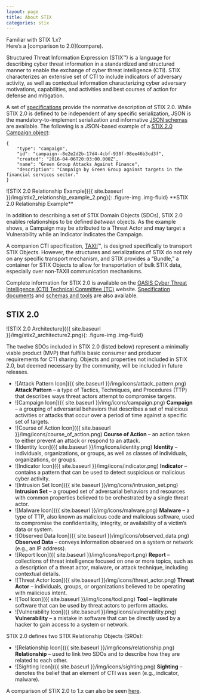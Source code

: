 ```yaml
---
layout: page
title: About STIX
categories: stix
---
```


<div class="well info-box" markdown="span">Familiar with STIX 1.x?<br/> Here’s a [comparison to 2.0](compare).</div>

Structured Threat Information Expression (STIX™) is a language for describing cyber threat information in a standardized and structured manner to enable the exchange of cyber threat intelligence (CTI). STIX characterizes an extensive set of CTI to include indicators of adversary activity, as well as contextual information characterizing cyber adversary motivations, capabilities, and activities and best courses of action for defense and mitigation.

A set of [specifications](https://docs.google.com/document/d/1yvqWaPPnPW-2NiVCLqzRszcx91ffMowfT5MmE9Nsy_w/edit#heading=h.t32x0azc539r) provide the normative description of STIX 2.0. While STIX 2.0 is defined to be independent of any specific serialization, JSON is the mandatory-to-implement serialization and informative [JSON schemas](https://github.com/oasis-open/cti-stix2-json-schemas) are available. The following is a JSON-based example of a [STIX 2.0 Campaign object](https://docs.google.com/document/d/1IvkLxg_tCnICsatu2lyxKmWmh1gY2h8HUNssKIE-UIA/pub#h.pcpvfz4ik6d6):

```
{  
    "type": "campaign",  
    "id": "campaign--8e2e2d2b-17d4-4cbf-938f-98ee46b3cd3f",  
    "created": "2016-04-06T20:03:00.000Z",  
    "name": "Green Group Attacks Against Finance",  
    "description": "Campaign by Green Group against targets in the financial services sector."  
}
```

<div class="figure pull-right text-center" markdown="span">
![STIX 2.0 Relationship Example]({{ site.baseurl }}/img/stix2_relationship_example_2.png){: .figure-img .img-fluid}
**STIX 2.0 Relationship Example**
</div>

In addition to describing a set of STIX Domain Objects (SDOs), STIX 2.0 enables relationships to be defined *between* objects. As the example shows, a Campaign may be attributed to a Threat Actor and may target a Vulnerability while an Indicator indicates the Campaign.

A companion CTI specification, [TAXII](https://docs.google.com/document/d/1Jv9ICjUNZrOnwUXtenB1QcnBLO35RnjQcJLsa1mGSkI/pub)™, is designed specifically to transport STIX Objects. However, the structures and serializations of STIX do not rely on any specific transport mechanism, and STIX provides a “Bundle,” a container for STIX Objects to allow for transportation of bulk STIX data, especially over non-TAXII communication mechanisms.

Complete information for STIX 2.0 is available on the [OASIS Cyber Threat Intelligence (CTI) Technical Committee (TC)](https://www.oasis-open.org/committees/tc_home.php?wg_abbrev=cti) website. [Specification documents](https://docs.google.com/document/d/1yvqWaPPnPW-2NiVCLqzRszcx91ffMowfT5MmE9Nsy_w/edit?pref=2&pli=1) and [schemas and tools](https://www.oasis-open.org/committees/tc_home.php?wg_abbrev=cti#openrepo) are also available.

## STIX 2.0

<div class="figure center-block text-center" markdown="span" style="width:80%">
![STIX 2.0 Architecture]({{ site.baseurl }}/img/stix2_architecture2.png){: .figure-img .img-fluid}
</div>

The twelve SDOs included in STIX 2.0 (listed below) represent a minimally viable product (MVP) that fulfills basic consumer and producer requirements for CTI sharing. Objects and properties not included in STIX 2.0, but deemed necessary by the community, will be included in future releases.

-   ![Attack Pattern Icon]({{ site.baseurl }}/img/icons/attack_pattern.png) **Attack Pattern** – a type of Tactics, Techniques, and Procedures (TTP) that describes ways threat actors attempt to compromise targets.
-   ![Campaign Icon]({{ site.baseurl }}/img/icons/campaign.png) **Campaign** – a grouping of adversarial behaviors that describes a set of malicious activities or attacks that occur over a period of time against a specific set of targets.
-   ![Course of Action Icon]({{ site.baseurl }}/img/icons/course_of_action.png) **Course of Action** – an action taken to either prevent an attack or respond to an attack.
-   ![Identity Icon]({{ site.baseurl }}/img/icons/identity.png) **Identity** – individuals, organizations, or groups, as well as classes of individuals, organizations, or groups.
-   ![Indicator Icon]({{ site.baseurl }}/img/icons/indicator.png) **Indicator** – contains a pattern that can be used to detect suspicious or malicious cyber activity.
-   ![Intrusion Set Icon]({{ site.baseurl }}/img/icons/intrusion_set.png) **Intrusion Set** – a grouped set of adversarial behaviors and resources with common properties believed to be orchestrated by a single threat actor.
-   ![Malware Icon]({{ site.baseurl }}/img/icons/malware.png) **Malware** – a type of TTP, also known as malicious code and malicious software, used to compromise the confidentiality, integrity, or availability of a victim’s data or system.
-   ![Observed Data Icon]({{ site.baseurl }}/img/icons/observed_data.png) **Observed Data** – conveys information observed on a system or network (e.g., an IP address).
-   ![Report Icon]({{ site.baseurl }}/img/icons/report.png) **Report** – collections of threat intelligence focused on one or more topics, such as a description of a threat actor, malware, or attack technique, including contextual details.
-   ![Threat Actor Icon]({{ site.baseurl }}/img/icons/threat_actor.png) **Threat Actor** – individuals, groups, or organizations believed to be operating with malicious intent.
-   ![Tool Icon]({{ site.baseurl }}/img/icons/tool.png) **Tool** – legitimate software that can be used by threat actors to perform attacks.
-   ![Vulnerability Icon]({{ site.baseurl }}/img/icons/vulnerability.png) **Vulnerability** – a mistake in software that can be directly used by a hacker to gain access to a system or network.

STIX 2.0 defines two STIX Relationship Objects (SROs):

-   ![Relationship Icon]({{ site.baseurl }}/img/icons/relationship.png) **Relationship** – used to link two SDOs and to describe how they are related to each other.
-   ![Sighting Icon]({{ site.baseurl }}/img/icons/sighting.png) **Sighting** – denotes the belief that an element of CTI was seen (e.g., indicator, malware).

A comparison of STIX 2.0 to 1.x can also be seen [here](compare).
